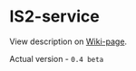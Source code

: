 # IS2-service

View description on [Wiki-page](https://github.com/aromarich21/application-is2/wiki/).

Actual version - `0.4 beta`
